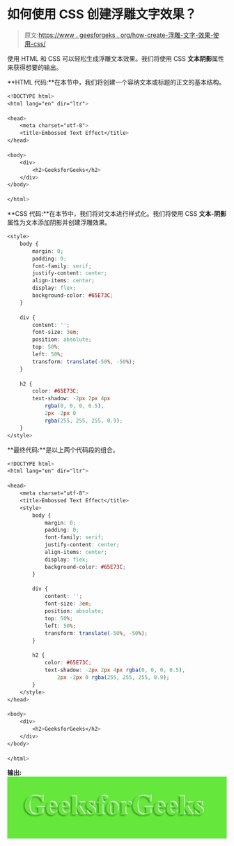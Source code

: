 # 如何使用 CSS 创建浮雕文字效果？

> 原文:[https://www . geesforgeks . org/how-create-浮雕-文字-效果-使用-css/](https://www.geeksforgeeks.org/how-to-create-embossed-text-effect-using-css/)

使用 HTML 和 CSS 可以轻松生成浮雕文本效果。我们将使用 CSS **文本阴影**属性来获得想要的输出。

**HTML 代码:**在本节中，我们将创建一个容纳文本或标题的正文的基本结构。

```css
<!DOCTYPE html>
<html lang="en" dir="ltr">

<head>
    <meta charset="utf-8">
    <title>Embossed Text Effect</title>
</head>

<body>
    <div>
        <h2>GeeksforGeeks</h2>
    </div>
</body>

</html>
```

**CSS 代码:**在本节中，我们将对文本进行样式化。我们将使用 CSS **文本-阴影**属性为文本添加阴影并创建浮雕效果。

```css
<style>
    body {
        margin: 0;
        padding: 0;
        font-family: serif;
        justify-content: center;
        align-items: center;
        display: flex;
        background-color: #65E73C;
    }

    div {
        content: '';
        font-size: 3em;
        position: absolute;
        top: 50%;
        left: 50%;
        transform: translate(-50%, -50%);
    }

    h2 {
        color: #65E73C;
        text-shadow: -2px 2px 4px 
            rgba(0, 0, 0, 0.5), 
            2px -2px 0 
            rgba(255, 255, 255, 0.9);
    }
</style>
```

**最终代码:**是以上两个代码段的组合。

```css
<!DOCTYPE html>
<html lang="en" dir="ltr">

<head>
    <meta charset="utf-8">
    <title>Embossed Text Effect</title>
    <style>
        body {
            margin: 0;
            padding: 0;
            font-family: serif;
            justify-content: center;
            align-items: center;
            display: flex;
            background-color: #65E73C;
        }

        div {
            content: '';
            font-size: 3em;
            position: absolute;
            top: 50%;
            left: 50%;
            transform: translate(-50%, -50%);
        }

        h2 {
            color: #65E73C;
            text-shadow: -2px 2px 4px rgba(0, 0, 0, 0.5),
                2px -2px 0 rgba(255, 255, 255, 0.9);
        }
    </style>
</head>

<body>
    <div>
        <h2>GeeksforGeeks</h2>
    </div>
</body>

</html>
```

**输出:**
![](img/c6716283c5872b8c484f17f684927cfb.png)